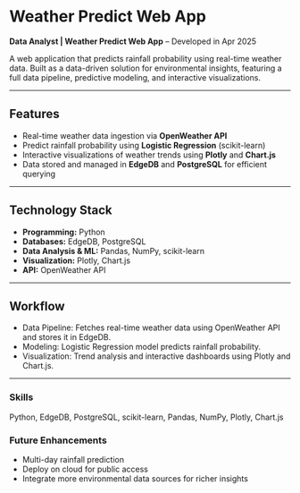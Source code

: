 # Weather Predict Web App

**Data Analyst | Weather Predict Web App** – Developed in Apr 2025  

A web application that predicts rainfall probability using real-time weather data. Built as a data-driven solution for environmental insights, featuring a full data pipeline, predictive modeling, and interactive visualizations.

---

## Features

- Real-time weather data ingestion via **OpenWeather API**
- Predict rainfall probability using **Logistic Regression** (scikit-learn)
- Interactive visualizations of weather trends using **Plotly** and **Chart.js**
- Data stored and managed in **EdgeDB** and **PostgreSQL** for efficient querying

---

## Technology Stack

- **Programming:** Python  
- **Databases:** EdgeDB, PostgreSQL  
- **Data Analysis & ML:** Pandas, NumPy, scikit-learn  
- **Visualization:** Plotly, Chart.js  
- **API:** OpenWeather API

---

## Workflow
- Data Pipeline: Fetches real-time weather data using OpenWeather API and stores it in EdgeDB.
- Modeling: Logistic Regression model predicts rainfall probability.
- Visualization: Trend analysis and interactive dashboards using Plotly and Chart.js.

---

### Skills
Python, EdgeDB, PostgreSQL, scikit-learn, Pandas, NumPy, Plotly, Chart.js

### Future Enhancements
- Multi-day rainfall prediction
- Deploy on cloud for public access
- Integrate more environmental data sources for richer insights
